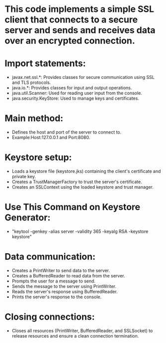 # This code implements a simple SSL client that connects to a secure server and sends and receives data over an encrypted connection.

# Import statements:
- javax.net.ssl.*: Provides classes for secure communication using SSL and TLS protocols.
- java.io.*: Provides classes for input and output operations.
- java.util.Scanner: Used for reading user input from the console.
- java.security.KeyStore: Used to manage keys and certificates.
# Main method:
  - Defines the host and port of the server to connect to.
  - Example:Host:127.0.0.1 and Port:8080.
# Keystore setup:
  - Loads a keystore file (keystore.jks) containing the client's certificate and private key.
  - Creates a TrustManagerFactory to trust the server's certificate.
  - Creates an SSLContext using the loaded keystore and trust manager.

# Use This Command on Keystore Generator:
  - "keytool -genkey -alias server -validity 365 -keyalg RSA -keystore keystore"
# Data communication:
  - Creates a PrintWriter to send data to the server.
  - Creates a BufferedReader to read data from the server.
  - Prompts the user for a message to send.
  - Sends the message to the server using PrintWriter.
  - Reads the server's response using BufferedReader.
  - Prints the server's response to the console.
# Closing connections:
 - Closes all resources (PrintWriter, BufferedReader, and SSLSocket) to release resources and ensure a clean connection termination.
